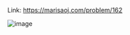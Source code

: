 Link: https://marisaoj.com/problem/162

![image](https://github.com/user-attachments/assets/26e08795-4858-4636-9d8d-613aa62f5279)
